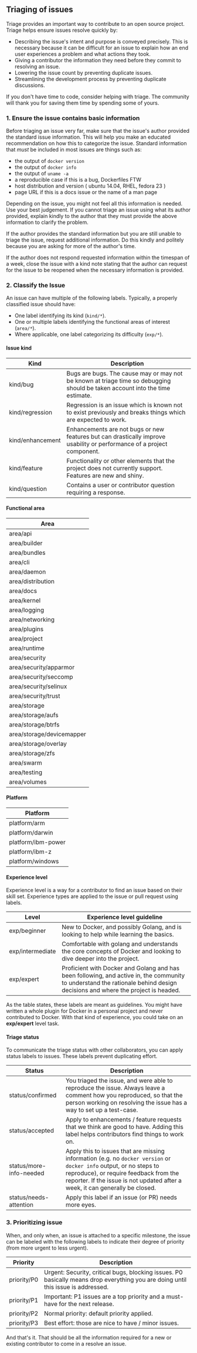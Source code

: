 Triaging of issues
------------------

Triage provides an important way to contribute to an open source project.  Triage helps ensure issues resolve quickly by:

- Describing the issue's intent and purpose is conveyed precisely. This is necessary because it can be difficult for an issue to explain how an end user experiences a problem and what actions they took.
- Giving a contributor the information they need before they commit to resolving an issue.
- Lowering the issue count by preventing duplicate issues.
- Streamlining the development process by preventing duplicate discussions.

If you don't have time to code, consider helping with triage. The community will thank you for saving them time by spending some of yours.

### 1. Ensure the issue contains basic information

Before triaging an issue very far, make sure that the issue's author provided the standard issue information. This will help you make an educated recommendation on how this to categorize the issue. Standard information that *must* be included in most issues are things such as:

-   the output of `docker version`
-   the output of `docker info`
-   the output of `uname -a`
-   a reproducible case if this is a bug, Dockerfiles FTW
-   host distribution and version ( ubuntu 14.04, RHEL, fedora 23 )
-   page URL if this is a docs issue or the name of a man page

Depending on the issue, you might not feel all this information is needed. Use your best judgement.  If you cannot triage an issue using what its author provided, explain kindly to the author that they must provide the above information to clarify the problem.

If the author provides the standard information but you are still unable to triage the issue, request additional information. Do this kindly and politely because you are asking for more of the author's time.

If the author does not respond requested information within the timespan of a week, close the issue with a kind note stating that the author can request for the issue to be
reopened when the necessary information is provided.

### 2. Classify the Issue

An issue can have multiple of the following labels. Typically, a properly classified issue should
have:

- One label identifying its kind (`kind/*`).
- One or multiple labels identifying the functional areas of interest (`area/*`).
- Where applicable, one label categorizing its difficulty (`exp/*`).

#### Issue kind

| Kind             | Description                                                                                                                     |
|------------------|---------------------------------------------------------------------------------------------------------------------------------|
| kind/bug         | Bugs are bugs. The cause may or may not be known at triage time so debugging should be taken account into the time estimate.    |
| kind/regression  | Regression is an issue which is known not to exist previously and breaks things which are expected to work.                     |
| kind/enhancement | Enhancements are not bugs or new features but can drastically improve usability or performance of a project component.          |
| kind/feature     | Functionality or other elements that the project does not currently support.  Features are new and shiny.                       |
| kind/question    | Contains a user or contributor question requiring a response.                                                                   |

#### Functional area

| Area                      |
|---------------------------|
| area/api                  |
| area/builder              |
| area/bundles              |
| area/cli                  |
| area/daemon               |
| area/distribution         |
| area/docs                 |
| area/kernel               |
| area/logging              |
| area/networking           |
| area/plugins              |
| area/project              |
| area/runtime              |
| area/security             |
| area/security/apparmor    |
| area/security/seccomp     |
| area/security/selinux     |
| area/security/trust       |
| area/storage              |
| area/storage/aufs         |
| area/storage/btrfs        |
| area/storage/devicemapper |
| area/storage/overlay      |
| area/storage/zfs          |
| area/swarm                |
| area/testing              |
| area/volumes              |

#### Platform

| Platform                  |
|---------------------------|
| platform/arm              |
| platform/darwin           |
| platform/ibm-power        |
| platform/ibm-z            |
| platform/windows          |

#### Experience level

Experience level is a way for a contributor to find an issue based on their
skill set.  Experience types are applied to the issue or pull request using
labels.

| Level            | Experience level guideline                                                                                                                                                  |
|------------------|-----------------------------------------------------------------------------------------------------------------------------------------------------------------------------|
| exp/beginner     | New to Docker, and possibly Golang, and is looking to help while learning the basics.                                                                                       |
| exp/intermediate | Comfortable with golang and understands the core concepts of Docker and looking to dive deeper into the project.                                                            |
| exp/expert       | Proficient with Docker and Golang and has been following, and active in, the community to understand the rationale behind design decisions and where the project is headed. |

As the table states, these labels are meant as guidelines. You might have
written a whole plugin for Docker in a personal project and never contributed to
Docker. With that kind of experience, you could take on an <strong
class="gh-label expert">exp/expert</strong> level task.

#### Triage status

To communicate the triage status with other collaborators, you can apply status
labels to issues. These labels prevent duplicating effort.

| Status                        | Description                                                                                                                                                                 |
|-------------------------------|-----------------------------------------------------------------------------------------------------------------------------------------------------------------------------|
| status/confirmed              | You triaged the issue, and were able to reproduce the issue. Always leave a comment how you reproduced, so that the person working on resolving the issue has a way to set up a test-case.
| status/accepted               | Apply to enhancements / feature requests that we think are good to have. Adding this label helps contributors find things to work on.
| status/more-info-needed       | Apply this to issues that are missing information (e.g. no `docker version` or `docker info` output, or no steps to reproduce), or require feedback from the reporter. If the issue is not updated after a week, it can generally be closed.
| status/needs-attention        | Apply this label if an issue (or PR) needs more eyes.

### 3. Prioritizing issue

When, and only when, an issue is attached to a specific milestone, the issue can be labeled with the
following labels to indicate their degree of priority (from more urgent to less urgent).

| Priority    | Description                                                                                                                       |
|-------------|-----------------------------------------------------------------------------------------------------------------------------------|
| priority/P0 | Urgent: Security, critical bugs, blocking issues. P0 basically means drop everything you are doing until this issue is addressed. |
| priority/P1 | Important: P1 issues are a top priority and a must-have for the next release.                                                     |
| priority/P2 | Normal priority: default priority applied.                                                                                        |
| priority/P3 | Best effort: those are nice to have / minor issues.                                                                               |

And that's it. That should be all the information required for a new or existing contributor to come in a resolve an issue.
